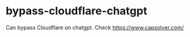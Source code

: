 # bypass-cloudflare-chatgpt
Can bypass Cloudflare on chatgpt. Check https://www.capsolver.com/ 
                                                                                                                                                    